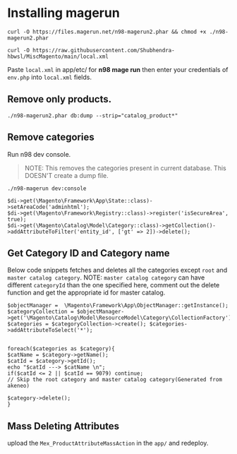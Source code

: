 # Installing magerun
`curl -O https://files.magerun.net/n98-magerun2.phar && chmod +x ./n98-magerun2.phar`


 `curl -O https://raw.githubusercontent.com/Shubhendra-hbwsl/MiscMagento/main/local.xml`

Paste `local.xml` in app/etc/ for **n98 mage run**
then enter your credentials of `env.php` into `local.xml` fields.

## Remove only products.
`./n98-magerun2.phar db:dump --strip="catalog_product*"`

## Remove categories
Run n98 dev console.

> NOTE: This removes the categories present in current database. This DOESN'T create a dump file.

`./n98-magerun dev:console`

```
$di->get(\Magento\Framework\App\State::class)->setAreaCode('adminhtml');
$di->get(\Magento\Framework\Registry::class)->register('isSecureArea', true);
$di->get(\Magento\Catalog\Model\Category::class)->getCollection()->addAttributeToFilter('entity_id', ['gt' => 2])->delete();
```

## Get Category ID and Category name
Below code snippets fetches and deletes all the categories except `root` and `master catalog category`.
NOTE: `master catalog category` can have different `categoryId` than the one specified here, comment out the delete function and get the appropriate id for master catalog.
```
$objectManager =  \Magento\Framework\App\ObjectManager::getInstance();
$categoryCollection = $objectManager->get('\Magento\Catalog\Model\ResourceModel\Category\CollectionFactory'); $categories = $categoryCollection->create(); $categories->addAttributeToSelect('*');


foreach($categories as $category){
$catName = $category->getName();
$catId = $category->getId();
echo "$catId ---> $catName \n";
if($catId <= 2 || $catId == 9079) continue;
// Skip the root category and master catalog category(Generated from akeneo)

$category->delete();
}

```
## Mass Deleting Attributes

upload the `Mex_ProductAttributeMassAction` in the `app/` and redeploy.
